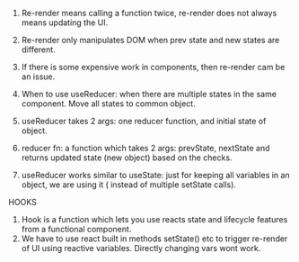 1. Re-render means calling a function twice, re-render does not always means updating the UI.
2. Re-render only manipulates DOM when prev state and new states are different.
3. If there is some expensive work in components, then re-render cam be an issue.

1. When to use useReducer: when there are multiple states in the same component. Move all states to common object.
2. useReducer takes 2 args: one reducer function, and initial state of object.
3. reducer fn: a function which takes 2 args: prevState, nextState and returns updated state (new object) based on the checks.
4. useReducer works similar to useState: just for keeping all variables in an object, we are using it ( instead of multiple setState calls).

HOOKS
1. Hook is a function which lets you use reacts state and lifecycle features from a functional component.
2. We have to use react built in methods setState() etc to trigger re-render of UI using reactive variables. Directly changing vars wont work.


